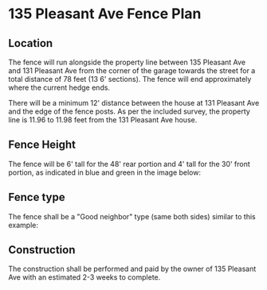 # 135 Pleasant Ave Fence Plan

## Location

The fence will run alongside the property line between 135 Pleasant Ave and 131 Pleasant Ave from the corner of the garage towards the street for a total distance of 78 feet (13 6' sections). The fence will end approximately where the current hedge ends.

There will be a minimum 12' distance between the house at 131 Pleasant Ave and the edge of the fence posts. As per the included survey, the property line is 11.96 to 11.98 feet from the 131 Pleasant Ave house. 

## Fence Height

The fence will be 6' tall for the 48' rear portion and 4' tall for the 30' front portion, as indicated in blue and green in the image below:


## Fence type

The fence shall be a "Good neighbor" type (same both sides) similar to this example:

## Construction

The construction shall be performed and paid by the owner of 135 Pleasant Ave with an estimated 2-3 weeks to complete.
